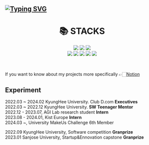 ## [![Typing SVG](https://readme-typing-svg.demolab.com?font=Fira+Code&pause=1000&color=000000&random=false&width=435&lines=Hi+there%2C+I'm+Minki+Kim+%F0%9F%91%8B)](https://git.io/typing-svg)

<div align=center><h1>📚 STACKS</h1></div>

<div align=center> 
  <img src="https://img.shields.io/badge/java-007396?style=for-the-badge&logo=java&logoColor=white"> 
  <img src="https://img.shields.io/badge/c++-00599C?style=for-the-badge&logo=c%2B%2B&logoColor=white">
  <img src="https://img.shields.io/badge/python-DD0031?style=for-the-badge&logo=python&logoColor=white">
  <br>

  <img src="https://img.shields.io/badge/spring-6DB33F?style=for-the-badge&logo=spring&logoColor=white"> 
  <img src="https://img.shields.io/badge/pytorch-6DB33F?style=for-the-badge&logo=spring&logoColor=white"> 

  
  <img src="https://img.shields.io/badge/github-181717?style=for-the-badge&logo=github&logoColor=white">
  <img src="https://img.shields.io/badge/git-F05032?style=for-the-badge&logo=git&logoColor=white">
  <img src="https://img.shields.io/badge/notion-339AF0?style=for-the-badge&logo=fontawesome&logoColor=white">
  <br>
</div>

 <br>
  <br>

If you want to know about my projects more specifically
👉🏻[Notion]([https://yunamom.tistory.com](https://superficial-waiter-55e.notion.site/1feb56ba63c8415e83d3302768f454bf?pvs=4))

## Experiment
2022.03 ~ 2024.02 KyungHee University. Club D.com **Executives**  <br>
2022.03 ~ 2022.12 KyungHee University. **SW Teenager Mentor**  <br>
2022.12 - 2023.07, AGI Lab research student **Intern**  <br>
2023.08 - 2024.01, Kist Europe **Intern**  <br>
2024.03 ~, University MakeUs Challenge 6th Member

2022.09 KyungHee University, Software competition **Granprize**  <br>
2023.01 Sanjose University, Startup&Ennovation capstone **Granprize**  <br>



<!--
**rlaalsrl0922/rlaalsrl0922** is a ✨ _special_ ✨ repository because its `README.md` (this file) appears on your GitHub profile.

Here are some ideas to get you started:

- 🔭 I’m currently working on ...
- 🌱 I’m currently learning ...
- 👯 I’m looking to collaborate on ...
- 🤔 I’m looking for help with ...
- 💬 Ask me about ...
- 📫 How to reach me: ...
- 😄 Pronouns: ...
- ⚡ Fun fact: ...
-->
